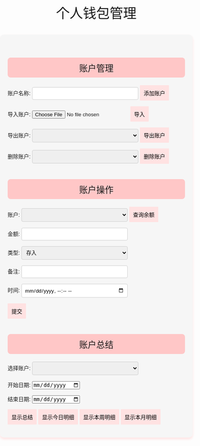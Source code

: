 # 个人钱包管理

<style>
  /* 1 整体风格 */
  body {
    background: url('https://cdn.pixabay.com/photo/2022/06/13/12/19/sea-7259914_1280.jpg');
    background-size: cover;
    background-repeat: no-repeat;
    background-attachment: fixed;
    font-family: 'xiaokai', sans-serif;
    margin: 0;
    padding: 0;
  }
  .container {
    background-color: #f6f6f6;
    border-radius: 10px;
    box-shadow: 0 4px 6px #ffe2e2;
    padding: 20px;
    margin: 20px auto;
    max-width: 800px;
  }
  h1, h2, h3, h4, h5, h6 {
    font-weight: normal !important;
  }
  h1::before, h1::after, h2::after, h3::after, h4::after, h5::after, h6::after {
    content: none !important;
  }
  p r {
    color: inherit !important;
  }
  h1 {
    font-weight: bold;
    text-align: center;
    font-size: 2.5em;
    padding: 10px;
    border-radius: 8px;
  }
  .section-title {
    text-align: center;
    font-size: 1.6em;
    background-color: #ffc7c7;
    padding: 10px;
    border-radius: 8px;
    margin-top: 40px; /* 增加距离 */
    margin-bottom: 20px;
  }
  table {
    width: 100%;
    border-collapse: collapse;
    margin-top: 20px;
  }
  th, td {
    border: 1px solid #ddd;
    padding: 8px;
    text-align: center;
  }
  th {
    background-color: #ffe2e2;
  }
  button {
    background-color: #ffe2e2;
    color: black;
    padding: 10px 10px;
    border: none;
    border-radius: 1px;
    cursor: pointer;
    font-size: 1em;
  }
  button:hover {
    background-color: #f6f6f6;
  }
  .form-group {
    margin-bottom: 15px;
  }
  input[type="text"], input[type="number"], input[type="datetime-local"], select {
    width: 60%;
    padding: 8px;
    box-sizing: border-box;
    border: 1px solid #ccc;
    border-radius: 4px;
    font-family: 'xiaokai', sans-serif;
    transition: border-color 0.3s, box-shadow 0.3s;
  }
  input[type="text"]:focus, input[type="number"]:focus, input[type="datetime-local"]:focus, select:focus {
    border-color: #ffe2e2;
    box-shadow: 0 0 5px #ffe2e2;
    outline: none;
  }
  .tooltip {
    display: none;
    position: absolute;
    background-color: #fff;
    border: 1px solid #ccc;
    padding: 10px;
    border-radius: 4px;
    box-shadow: 0 0 10px #f6f6f6;
    z-index: 1000;
    max-width: 300px;
    font-family: 'xiaokai', sans-serif;
  }
  .summary-info {
    font-size: 1.2em;
    margin-bottom: 20px;
  }
  .transaction-card {
    background-color: #fff;
    border: 1px solid #ddd;
    border-radius: 8px;
    padding: 10px;
    margin-bottom: 10px;
    box-shadow: 0 2px 4px rgba(0, 0, 0, 0.1);
  }
  .transaction-card h4 {
    margin: 0 0 10px 0;
  }
  .transaction-card p {
    margin: 5px 0;
  }
</style>

<script>
  let accounts = JSON.parse(localStorage.getItem('accounts')) || {};

  document.addEventListener('DOMContentLoaded', () => {
    const transactionAccountSelect = document.getElementById('transaction-account-select');
    const summaryAccountSelect = document.getElementById('summary-account-select');
    const exportAccountSelect = document.getElementById('export-account-select');
    const deleteAccountSelect = document.getElementById('delete-account-select');
    const transactionDate = document.getElementById('transaction-date');
    const startDate = document.getElementById('start-date');
    const endDate = document.getElementById('end-date');
    const transactionType = document.getElementById('transaction-type');
    const incomeTypeContainer = document.getElementById('income-type-container');
    const expenseTypeContainer = document.getElementById('expense-type-container');
    const subExpenseTypeContainer = document.getElementById('sub-expense-type-container');
    const expenseType = document.getElementById('expense-type');

    const today = new Date().toISOString().slice(0, 16);
    transactionDate.value = today;
    startDate.value = new Date().toISOString().slice(0, 10);
    endDate.value = new Date().toISOString().slice(0, 10);

    for (const account in accounts) {
      const option = document.createElement('option');
      option.value = account;
      option.text = account;
      transactionAccountSelect.add(option.cloneNode(true));
      summaryAccountSelect.add(option.cloneNode(true));
      exportAccountSelect.add(option.cloneNode(true));
      deleteAccountSelect.add(option.cloneNode(true));
    }

    transactionType.addEventListener('change', () => {
      if (transactionType.value === 'deposit') {
        incomeTypeContainer.style.display = 'block';
        expenseTypeContainer.style.display = 'none';
        subExpenseTypeContainer.style.display = 'none';
      } else if (transactionType.value === 'withdraw') {
        incomeTypeContainer.style.display = 'none';
        expenseTypeContainer.style.display = 'block';
        if (expenseType.value === '生活支出') {
          subExpenseTypeContainer.style.display = 'block';
        } else {
          subExpenseTypeContainer.style.display = 'none';
        }
      } else {
        incomeTypeContainer.style.display = 'none';
        expenseTypeContainer.style.display = 'none';
        subExpenseTypeContainer.style.display = 'none';
      }
    });

    expenseType.addEventListener('change', () => {
      if (expenseType.value === '生活支出') {
        subExpenseTypeContainer.style.display = 'block';
      } else {
        subExpenseTypeContainer.style.display = 'none';
      }
    });
  });

  function addAccount() {
    const accountName = document.getElementById('account-name').value;
    if (accountName && !accounts[accountName]) {
      accounts[accountName] = { balance: 0, transactions: [] };
      localStorage.setItem('accounts', JSON.stringify(accounts));
      const transactionAccountSelect = document.getElementById('transaction-account-select');
      const summaryAccountSelect = document.getElementById('summary-account-select');
      const exportAccountSelect = document.getElementById('export-account-select');
      const deleteAccountSelect = document.getElementById('delete-account-select');
      const option = document.createElement('option');
      option.value = accountName;
      option.text = accountName;
      transactionAccountSelect.add(option.cloneNode(true));
      summaryAccountSelect.add(option.cloneNode(true));
      exportAccountSelect.add(option.cloneNode(true));
      deleteAccountSelect.add(option.cloneNode(true));
      alert('账户添加成功');
    } else {
      alert('账户名称不能为空或已存在');
    }
  }

  function deleteAccount() {
    const deleteAccountSelect = document.getElementById('delete-account-select');
    const selectedAccount = deleteAccountSelect.value;
    if (selectedAccount) {
      delete accounts[selectedAccount];
      localStorage.setItem('accounts', JSON.stringify(accounts));
      location.reload();
      alert('账户删除成功');
    } else {
      alert('请选择一个账户');
    }
  }

  function checkBalance() {
    const transactionAccountSelect = document.getElementById('transaction-account-select');
    const selectedAccount = transactionAccountSelect.value;
    if (selectedAccount) {
      const balance = accounts[selectedAccount]?.balance ?? 0;
      document.getElementById('balance-result').innerText = `账户余额: ${balance} 元`;
    } else {
      alert('请选择一个账户');
    }
  }

  function performTransaction() {
    const transactionAccountSelect = document.getElementById('transaction-account-select');
    const selectedAccount = transactionAccountSelect.value;
    const amount = parseFloat(document.getElementById('transaction-amount').value);
    const type = document.getElementById('transaction-type').value;
    const note = document.getElementById('transaction-note').value;
    const date = new Date(document.getElementById('transaction-date').value).toLocaleString();
    const incomeType = document.getElementById('income-type').value;
    const expenseType = document.getElementById('expense-type').value;
    const subExpenseType = document.getElementById('sub-expense-type').value;

    if (selectedAccount && amount > 0) {
      let transactionDetail = '';
      if (type === 'deposit') {
        accounts[selectedAccount].balance += amount;
        accounts[selectedAccount].transactions.push({ type, amount, note, date, incomeType });
        transactionDetail = `存入 - ${incomeType}`;
      } else if (type === 'withdraw') {
        accounts[selectedAccount].balance -= amount;
        accounts[selectedAccount].transactions.push({ type, amount, note, date, expenseType, subExpenseType });
        transactionDetail = `支出 - ${expenseType}${subExpenseType ? ' - ' + subExpenseType : ''}`;
      }
      localStorage.setItem('accounts', JSON.stringify(accounts));
      alert(`操作成功: ${transactionDetail} ${amount} 元\n备注: ${note}\n时间: ${date}`);
      checkBalance();
    } else {
      alert('请选择一个账户并输入有效金额');
    }
  }

  function showSummary() {
    const summaryAccountSelect = document.getElementById('summary-account-select');
    const selectedAccount = summaryAccountSelect.value;
    const startDate = new Date(document.getElementById('start-date').value);
    const endDate = new Date(document.getElementById('end-date').value);
    const summaryResult = document.getElementById('summary-result');

    if (selectedAccount && startDate && endDate) {
      const accountTransactions = accounts[selectedAccount].transactions;
      const filteredTransactions = accountTransactions.filter(transaction => {
        const transactionDate = new Date(transaction.date);
        return transactionDate >= startDate && transactionDate <= endDate;
      });

      filteredTransactions.sort((a, b) => new Date(a.date) - new Date(b.date));

      const totalIncome = filteredTransactions
        .filter(transaction => transaction.type === 'deposit')
        .reduce((sum, transaction) => sum + transaction.amount, 0);
      const totalExpense = filteredTransactions
        .filter(transaction => transaction.type === 'withdraw')
        .reduce((sum, transaction) => sum + transaction.amount, 0);

      let summaryHtml = `<div class="summary-info">交易笔数: ${filteredTransactions.length}, 收入总数: ${totalIncome} 元, 支出总数: ${totalExpense} 元</div>`;
      filteredTransactions.forEach(transaction => {
        summaryHtml += `
          <div class="transaction-card">
            <h4>${transaction.date}</h4>
            <p>类型: ${transaction.type === 'deposit' ? `存入 - ${transaction.incomeType}` : `支出 - ${transaction.expenseType}${transaction.subExpenseType ? ' - ' + transaction.subExpenseType : ''}`}</p>
            <p>金额: ${transaction.amount} 元</p>
            <p>备注: ${transaction.note}</p>
          </div>
        `;
      });

      summaryResult.innerHTML = summaryHtml;
    } else {
      alert('请选择一个账户并输入有效的日期范围');
    }
  }

  function showTodaySummary() {
    const summaryAccountSelect = document.getElementById('summary-account-select');
    const selectedAccount = summaryAccountSelect.value;
    const today = new Date();
    const startDate = new Date(today.setDate(today.getDate() - 1));
    const endDate = new Date(today.setDate(today.getDate() + 2));
    const summaryResult = document.getElementById('summary-result');

    if (selectedAccount) {
      const accountTransactions = accounts[selectedAccount].transactions;
      const filteredTransactions = accountTransactions.filter(transaction => {
        const transactionDate = new Date(transaction.date);
        return transactionDate >= startDate && transactionDate <= endDate;
      });

      filteredTransactions.sort((a, b) => new Date(a.date) - new Date(b.date));

      const totalIncome = filteredTransactions
        .filter(transaction => transaction.type === 'deposit')
        .reduce((sum, transaction) => sum + transaction.amount, 0);
      const totalExpense = filteredTransactions
        .filter(transaction => transaction.type === 'withdraw')
        .reduce((sum, transaction) => sum + transaction.amount, 0);

      let summaryHtml = `<div class="summary-info">交易笔数: ${filteredTransactions.length}, 收入总数: ${totalIncome} 元, 支出总数: ${totalExpense} 元</div>`;
      filteredTransactions.forEach(transaction => {
        summaryHtml += `
          <div class="transaction-card">
            <h4>${transaction.date}</h4>
            <p>类型: ${transaction.type === 'deposit' ? `存入 - ${transaction.incomeType}` : `支出 - ${transaction.expenseType}${transaction.subExpenseType ? ' - ' + transaction.subExpenseType : ''}`}</p>
            <p>金额: ${transaction.amount} 元</p>
            <p>备注: ${transaction.note}</p>
          </div>
        `;
      });

      summaryResult.innerHTML = summaryHtml;
    } else {
      alert('请选择一个账户');
    }
  }

  function showWeekSummary() {
    const summaryAccountSelect = document.getElementById('summary-account-select');
    const selectedAccount = summaryAccountSelect.value;
    const today = new Date();
    const startDate = new Date(today.setDate(today.getDate() - today.getDay()));
    const endDate = new Date(today.setDate(today.getDate() + 7));
    const summaryResult = document.getElementById('summary-result');

    if (selectedAccount) {
      const accountTransactions = accounts[selectedAccount].transactions;
      const filteredTransactions = accountTransactions.filter(transaction => {
        const transactionDate = new Date(transaction.date);
        return transactionDate >= startDate && transactionDate <= endDate;
      });

      filteredTransactions.sort((a, b) => new Date(a.date) - new Date(b.date));

      const totalIncome = filteredTransactions
        .filter(transaction => transaction.type === 'deposit')
        .reduce((sum, transaction) => sum + transaction.amount, 0);
      const totalExpense = filteredTransactions
        .filter(transaction => transaction.type === 'withdraw')
        .reduce((sum, transaction) => sum + transaction.amount, 0);

      let summaryHtml = `<div class="summary-info">交易笔数: ${filteredTransactions.length}, 收入总数: ${totalIncome} 元, 支出总数: ${totalExpense} 元</div>`;
      filteredTransactions.forEach(transaction => {
        summaryHtml += `
          <div class="transaction-card">
            <h4>${transaction.date}</h4>
            <p>类型: ${transaction.type === 'deposit' ? `存入 - ${transaction.incomeType}` : `支出 - ${transaction.expenseType}${transaction.subExpenseType ? ' - ' + transaction.subExpenseType : ''}`}</p>
            <p>金额: ${transaction.amount} 元</p>
            <p>备注: ${transaction.note}</p>
          </div>
        `;
      });

      summaryResult.innerHTML = summaryHtml;
    } else {
      alert('请选择一个账户');
    }
  }

  function showMonthSummary() {
    const summaryAccountSelect = document.getElementById('summary-account-select');
    const selectedAccount = summaryAccountSelect.value;
    const today = new Date();
    const startDate = new Date(today.getFullYear(), today.getMonth(), 1);
    const endDate = new Date(today.getFullYear(), today.getMonth() + 1, 0);
    const summaryResult = document.getElementById('summary-result');

    if (selectedAccount) {
      const accountTransactions = accounts[selectedAccount].transactions;
      const filteredTransactions = accountTransactions.filter(transaction => {
        const transactionDate = new Date(transaction.date);
        return transactionDate >= startDate && transactionDate <= endDate;
      });

      filteredTransactions.sort((a, b) => new Date(a.date) - new Date(b.date));

      const totalIncome = filteredTransactions
        .filter(transaction => transaction.type === 'deposit')
        .reduce((sum, transaction) => sum + transaction.amount, 0);
      const totalExpense = filteredTransactions
        .filter(transaction => transaction.type === 'withdraw')
        .reduce((sum, transaction) => sum + transaction.amount, 0);

      let summaryHtml = `<div class="summary-info">交易笔数: ${filteredTransactions.length}, 收入总数: ${totalIncome} 元, 支出总数: ${totalExpense} 元</div>`;
      filteredTransactions.forEach(transaction => {
        summaryHtml += `
          <div class="transaction-card">
            <h4>${transaction.date}</h4>
            <p>类型: ${transaction.type === 'deposit' ? `存入 - ${transaction.incomeType}` : `支出 - ${transaction.expenseType}${transaction.subExpenseType ? ' - ' + transaction.subExpenseType : ''}`}</p>
            <p>金额: ${transaction.amount} 元</p>
            <p>备注: ${transaction.note}</p>
          </div>
        `;
      });

      summaryResult.innerHTML = summaryHtml;
    } else {
      alert('请选择一个账户');
    }
  }

  function importAccounts() {
    const importFile = document.getElementById('import-file').files[0];
    if (importFile) {
      const reader = new FileReader();
      reader.onload = function(event) {
        const importedData = JSON.parse(event.target.result);
        accounts = { ...accounts, ...importedData };
        localStorage.setItem('accounts', JSON.stringify(accounts));
        location.reload();
      };
      reader.readAsText(importFile);
    } else {
      alert('请选择一个文件');
    }
  }

  function exportAccount() {
    const exportAccountSelect = document.getElementById('export-account-select');
    const selectedAccount = exportAccountSelect.value;
    if (selectedAccount) {
      const dataStr = JSON.stringify(accounts[selectedAccount]);
      const dataUri = 'data:application/json;charset=utf-8,' + encodeURIComponent(dataStr);
      const exportFileDefaultName = `${selectedAccount}.json`;
      const linkElement = document.createElement('a');
      linkElement.setAttribute('href', dataUri);
      linkElement.setAttribute('download', exportFileDefaultName);
      linkElement.click();
    } else {
      alert('请选择一个账户');
    }
  }
</script>


<div class="container">
  <div class="section-title">账户管理</div>
  <form id="account-form">
    <div class="form-group">
      <label for="account-name">账户名称:</label>
      <input type="text" id="account-name" name="account-name" required>
      <button type="button" onclick="addAccount()">添加账户</button>
    </div>
  </form>
  <form id="import-form">
    <div class="form-group">
      <label for="import-file">导入账户:</label>
      <input type="file" id="import-file" name="import-file" accept=".json">
      <button type="button" onclick="importAccounts()">导入</button>
    </div>
  </form>
  <div class="form-group">
    <label for="export-account-select">导出账户:</label>
    <select id="export-account-select" name="export-account-select"></select>
    <button type="button" onclick="exportAccount()">导出账户</button>
  </div>

  <div class="form-group">
    <label for="delete-account-select">删除账户:</label>
    <select id="delete-account-select" name="delete-account-select"></select>
    <button type="button" onclick="deleteAccount()">删除账户</button>
  </div>

  <div class="section-title">账户操作</div>
  <form id="transaction-form">
    <div class="form-group">
      <label for="transaction-account-select">账户:</label>
      <select id="transaction-account-select" name="transaction-account-select"></select>
      <button type="button" onclick="checkBalance()">查询余额</button>
    </div>
    <div id="balance-result"></div>
    <div class="form-group">
      <label for="transaction-amount">金额:</label>
      <input type="number" id="transaction-amount" name="transaction-amount" required>
    </div>
    <div class="form-group">
      <label for="transaction-type">类型:</label>
      <select id="transaction-type" name="transaction-type">
        <option value="deposit">存入</option>
        <option value="withdraw">支出</option>
      </select>
    </div>
    <div class="form-group" id="income-type-container" style="display: none;">
      <label for="income-type">存入类型:</label>
      <select id="income-type" name="income-type">
        <option value="固定收入">固定收入</option>
        <option value="临时收入">临时收入</option>
      </select>
    </div>
    <div class="form-group" id="expense-type-container" style="display: none;">
      <label for="expense-type">支出类型:</label>
      <select id="expense-type" name="expense-type">
        <option value="生活支出">生活支出</option>
        <option value="学习支出">学习支出</option>
        <option value="娱乐支出">娱乐支出</option>
      </select>
    </div>
    <div class="form-group" id="sub-expense-type-container" style="display: none;">
      <label for="sub-expense-type">生活支出类型:</label>
      <select id="sub-expense-type" name="sub-expense-type">
        <option value="衣">衣</option>
        <option value="食">食</option>
        <option value="住">住</option>
        <option value="行">行</option>
        <option value="社交">社交</option>
      </select>
    </div>
    <div class="form-group">
      <label for="transaction-note">备注:</label>
      <input type="text" id="transaction-note" name="transaction-note">
    </div>
    <div class="form-group">
      <label for="transaction-date">时间:</label>
      <input type="datetime-local" id="transaction-date" name="transaction-date" required>
    </div>
    <button type="button" onclick="performTransaction()">提交</button>
  </form>

  <div class="section-title">账户总结</div>
  <form id="summary-form">
    <div class="form-group">
      <label for="summary-account-select">选择账户:</label>
      <select id="summary-account-select" name="summary-account-select"></select>
    </div>
    <div class="form-group">
      <label for="start-date">开始日期:</label>
      <input type="date" id="start-date" name="start-date" required>
    </div>
    <div class="form-group">
      <label for="end-date">结束日期:</label>
      <input type="date" id="end-date" name="end-date" required>
    </div>
    <button type="button" onclick="showSummary()">显示总结</button>
    <button type="button" onclick="showTodaySummary()">显示今日明细</button>
    <button type="button" onclick="showWeekSummary()">显示本周明细</button>
    <button type="button" onclick="showMonthSummary()">显示本月明细</button>
  </form>
  
  <div id="summary-result"></div>
</div>